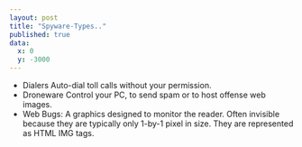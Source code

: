 ```yaml
---
layout: post
title: "Spyware-Types.."
published: true
data:
  x: 0
  y: -3000
---
```


+ Dialers  Auto-dial toll calls without your permission. 
+ Droneware  Control your PC, to send spam or to host offense web images. 
+ Web Bugs: A graphics designed to monitor the reader. Often invisible because they are typically only 1-by-1 pixel in size. They are represented as HTML IMG tags. 
